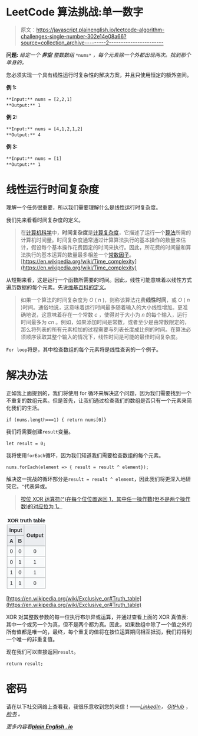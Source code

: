 # LeetCode 算法挑战:单一数字

> 原文：<https://javascript.plainenglish.io/leetcode-algorithm-challenges-single-number-302e14e08a66?source=collection_archive---------2----------------------->

**问题:** *给定一个* ***非空*** *整数数组* `*nums*` *，每个元素除一个外都出现两次。找到那个单身的。*

您必须实现一个具有线性运行时复杂性的解决方案，并且只使用恒定的额外空间。

**例 1:**

```
**Input:** nums = [2,2,1]
**Output:** 1
```

**例 2:**

```
**Input:** nums = [4,1,2,1,2]
**Output:** 4
```

**例 3:**

```
**Input:** nums = [1]
**Output:** 1
```

# 线性运行时间复杂度

理解一个任务很重要，所以我们需要理解什么是线性运行时复杂度。

我们先来看看时间复杂度的定义。

> 在[计算机科学](https://en.wikipedia.org/wiki/Computer_science)中，**时间复杂度**是[计算复杂度](https://en.wikipedia.org/wiki/Computational_complexity)，它描述了运行一个[算法](https://en.wikipedia.org/wiki/Algorithm)所需的计算机时间量。时间复杂度通常通过计算算法执行的基本操作的数量来估计，假设每个基本操作花费固定的时间来执行。因此，所花费的时间量和算法执行的基本运算的数量最多相差一个[常数因子](https://en.wikipedia.org/wiki/Constant_factor)。[https://en.wikipedia.org/wiki/Time_complexity](https://en.wikipedia.org/wiki/Time_complexity)

从短期来看，这是运行一个函数所需要的时间。因此，线性可能意味着以线性方式遍历数据的每个元素。先说[维基百科的定义](https://en.wikipedia.org/wiki/Time_complexity#Linear_time)。

> 如果一个算法的时间复杂度为 *O* ( *n* )，则称该算法花费**线性时间**，或 *O* ( *n* )时间。通俗地说，这意味着运行时间最多随着输入的大小线性增加。更准确地说，这意味着存在一个常数 *c* ，使得对于大小为 *n* 的每个输入，运行时间最多为 *cn* 。例如，如果添加时间是常数，或者至少是由常数限定的，那么将列表的所有元素相加的过程需要与列表长度成比例的时间。在算法必须顺序读取其整个输入的情况下，线性时间是可能的最佳时间复杂度。

`For loop`将是，其中检查数组的每个元素将是线性查询的一个例子。

# 解决办法

正如我上面提到的，我们将使用 for 循环来解决这个问题，因为我们需要找到一个不重复的数组元素。但是首先，让我们通过检查我们的数组是否只有一个元素来简化我们的生活。

```
if (nums.length===1) { return nums[0]}
```

我们将需要创建`result`变量。

```
let result = 0;
```

我将使用`forEach`循环，因为我们知道我们需要检查数组的每个元素。

```
nums.forEach(element => { result = result ^ element});
```

解决这一挑战的循环部分是`result = result ^ element`，因此我们将更深入地研究它。`^`代表异或。

> [按位 XOR 运算符(^)在每个位位置返回 1，其中任一操作数(但不是两个操作数)的对应位为 1。](https://developer.mozilla.org/en-US/docs/Web/JavaScript/Reference/Operators/Bitwise_XOR)

![](img/3ed79ca528059416609afb4349f9457f.png)

[https://en.wikipedia.org/wiki/Exclusive_or#Truth_table](https://en.wikipedia.org/wiki/Exclusive_or#Truth_table)

XOR 对其整数参数的每一位执行布尔异或运算，并通过查看上面的 XOR 真值表:其中一个或另一个为真，但不是两个都为真。因此，如果数组中除了一个值之外的所有值都是唯一的，最终，每个重复的值将在按位运算期间相互抵消，我们将得到一个唯一的非重复值。

现在我们可以直接返回`result`。

```
return result;
```

# 密码

请在以下社交网络上查看我，我很乐意收到您的来信！——[*LinkedIn*](https://www.linkedin.com/in/nick-solonyy/)*，* [*GitHub*](https://github.com/nicksolony) ， [*脸书*](https://www.facebook.com/nick.solony) *。*

*更多内容看*[***plain English . io***](http://plainenglish.io)